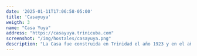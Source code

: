 ```yaml
---
date: '2025-01-11T17:06:58-05:00'
title: 'Casayuya'
weigth: 3
name: "Casa Yuya"
address: "https://casayuya.trinicuba.com"
screenshot: "/img/hostales/casayuya.png"
description: "La Casa fue construida en Trinidad el año 1923 y en el año 2008 comienza un proceso de restauración capital que culmina en el 2012; empezando a ser un hostal que posee 2 habitaciones que gozan de amplitud y frescura, acompañadas de un exquisito patio interior. La casa gracias a la restauración que se continúa haciendo mantiene la majestuosidad y el confort de la época."
---
```

